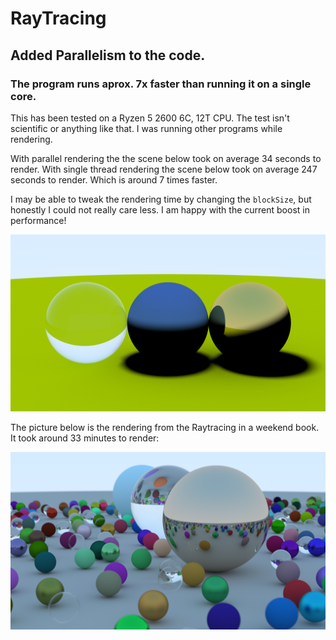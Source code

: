 # RayTracing

## Added Parallelism to the code.
### The program runs aprox. 7x faster than running it on a single core.

This has been tested on a Ryzen 5 2600 6C, 12T CPU. The test isn't scientific or anything like that. I was running other programs while rendering.

With parallel rendering the the scene below took on average 34 seconds to render.
With single thread rendering the scene below took on average 247 seconds to render.
Which is around 7 times faster.

I may be able to tweak the rendering time by changing the `blockSize`, but honestly I could not really care less. I am happy with the current boost in performance!

![Output](/FirstSteps/out/Hyper-Thread-Test.png)

The picture below is the rendering from the Raytracing in a weekend book. It took around 33 minutes to render:

![Render](/FirstSteps/out/RTWeekend.png)